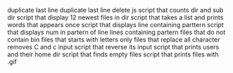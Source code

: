 duplicate last line
 duplicate last line
delete js
script that counts dir and sub dir
script that display 12 newest files in dir
script that takes a list and prints words that appears once
script that displays line containing parttern
script that displays num in partern of line
lines containing partern
files that do not contain bin
files that starts with letters only
files that replace all character
removes C and c input
script that reverse its input
script that prints users and their home dir
script that finds empty files
script that prints files with .gif
